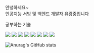 안녕하세요~
<br>
인공지능 서빙 및 백엔드 개발자 유광중입니다 <br>

공부하는 기술 <br>

<!-- LangChain Image -->
<img src="https://img.shields.io/badge/LangChain-0A8A9F?style=flat&logo=langchain&logoColor=white">

<!-- Python Image -->
<img src="https://img.shields.io/badge/Python-3776AB?style=flat&logo=python&logoColor=white">
<img src="https://img.shields.io/badge/Java-F7DF1E?style=flat&logo=javascript&logoColor=white"/>
<img src="https://img.shields.io/badge/mysql-4479A1?style=flat&logo=mysql&logoColor=white"/>
<img src="https://img.shields.io/badge/Javascript-F7DF1E?style=flat&logo=javascript&logoColor=white"/>
<img src="https://img.shields.io/badge/html5-E34F26?style=flat&logo=html5&logoColor=white"/>
<img src="https://img.shields.io/badge/css3-1572B6?style=flat&logo=css3&logoColor=white"/>
<img src="https://img.shields.io/badge/nodejs-339933?style=flat&logo=nodedotjs&logoColor=white"/>



![Anurag's GitHub stats](https://github-readme-stats.vercel.app/api?username=isac7722&theme=default_icons=true)

<!-- [![Solved.ac Profile](http://mazassumnida.wtf/api/v2/generate_badge?boj=isac7722)](https://solved.ac/isac7722/) -->
